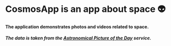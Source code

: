 # CosmosApp is an app about space 👽
#### The application demonstrates photos and videos related to space.
##### The data is taken from the [Astronomical Picture of the Day](https://apod.nasa.gov/apod/astropix.html ) service.

